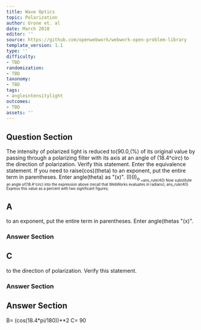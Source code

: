 ```yaml
---
title: Wave Optics
topic: Polarization
author: Urone et. al
date: March 2018
editor: ''
source: https://github.com/openwebwork/webwork-open-problem-library
template_version: 1.1
type: ''
difficulty:
- TBD
randomization:
- TBD
taxonomy:
- TBD
tags:
- angleintensitylight
outcomes:
- TBD
assets: ''
---
```


## Question Section 

The intensity of polarized light is reduced to(90.0,(%) of its original value by passing through a polarizing filter with its axis at an angle of (18.4^circ) to the direction of polarization. Verify this statement.
Enter the equivalence statement. If you need to raise(cos)(theta) to an exponent, put the entire term in parentheses. Enter angle(theta) as "(x)".
(I)(I)<sub>o<sub> =ans_rule(40)
Now substitute an angle of(18.4^circ) into the expression above (recall that WebWorks evaluates in radians);
ans_rule(40)
Express this value as a percent with two significant figures;

## A
to an exponent, put the entire term in parentheses. Enter angle(thetas "(x)".
### Answer Section
## C
to the direction of polarization. Verify this statement.
### Answer Section


## Answer Section

B= (cos(18.4*pi/180))**2
C= 90